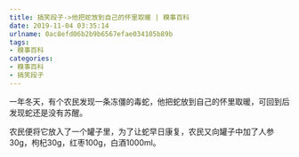 ```yaml
---
title: 搞笑段子->他把蛇放到自己的怀里取暖 | 糗事百科
date: 2019-11-04 03:35:14
urlname: 0ac8efd06b2b9b6567efae034105b89b
tags: 
- 糗事百科
categories:
- 糗事百科
- 搞笑段子
---
```

一年冬天，有个农民发现一条冻僵的毒蛇，他把蛇放到自己的怀里取暖，可回到后发现蛇还是没有苏醒。

农民便将它放入了一个罐子里，为了让蛇早日康复，农民又向罐子中加了人参30g，枸杞30g，红枣100g，白酒1000ml。


